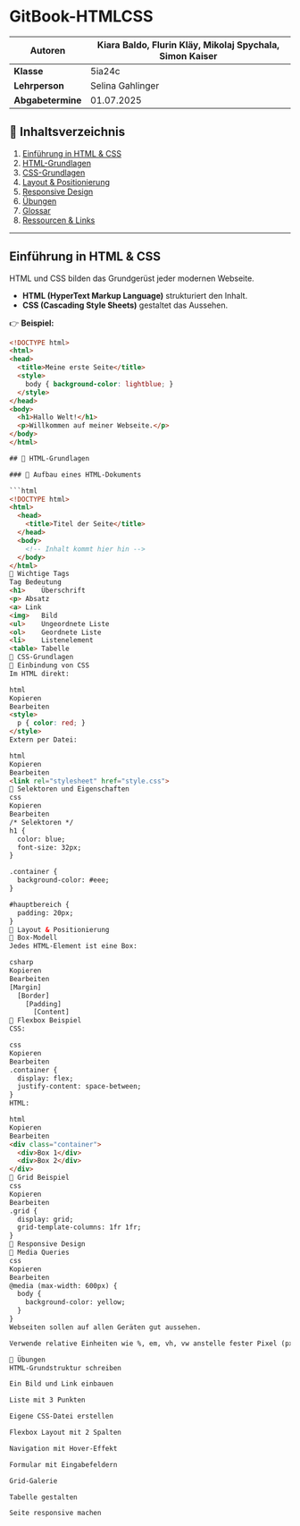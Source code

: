 # GitBook-HTMLCSS

| **Autoren**                      | Kiara Baldo, Flurin Kläy, Mikolaj Spychala, Simon Kaiser |
|----------------------------------|-----------------------------------------------------------|
| **Klasse**                       | 5ia24c                                                    |
| **Lehrperson**                   | Selina Gahlinger                                          |
| **Abgabetermine**                | 01.07.2025                                                |

## 📖 Inhaltsverzeichnis

1. [Einführung in HTML & CSS](#einführung-in-html--css)  
2. [HTML-Grundlagen](#html-grundlagen)  
3. [CSS-Grundlagen](#css-grundlagen)  
4. [Layout & Positionierung](#layout--positionierung)  
5. [Responsive Design](#responsive-design)  
6. [Übungen](#übungen)  
7. [Glossar](#glossar)  
8. [Ressourcen & Links](#ressourcen--links)

---

## Einführung in HTML & CSS

HTML und CSS bilden das Grundgerüst jeder modernen Webseite.  
- **HTML (HyperText Markup Language)** strukturiert den Inhalt.
- **CSS (Cascading Style Sheets)** gestaltet das Aussehen.

👉 **Beispiel:**  
```html
<!DOCTYPE html>
<html>
<head>
  <title>Meine erste Seite</title>
  <style>
    body { background-color: lightblue; }
  </style>
</head>
<body>
  <h1>Hallo Welt!</h1>
  <p>Willkommen auf meiner Webseite.</p>
</body>
</html>

## 📄 HTML-Grundlagen

### 🔹 Aufbau eines HTML-Dokuments

```html
<!DOCTYPE html>
<html>
  <head>
    <title>Titel der Seite</title>
  </head>
  <body>
    <!-- Inhalt kommt hier hin -->
  </body>
</html>
🔹 Wichtige Tags
Tag	Bedeutung
<h1>	Überschrift
<p>	Absatz
<a>	Link
<img>	Bild
<ul>	Ungeordnete Liste
<ol>	Geordnete Liste
<li>	Listenelement
<table>	Tabelle
🎨 CSS-Grundlagen
🔹 Einbindung von CSS
Im HTML direkt:

html
Kopieren
Bearbeiten
<style>
  p { color: red; }
</style>
Extern per Datei:

html
Kopieren
Bearbeiten
<link rel="stylesheet" href="style.css">
🔹 Selektoren und Eigenschaften
css
Kopieren
Bearbeiten
/* Selektoren */
h1 {
  color: blue;
  font-size: 32px;
}

.container {
  background-color: #eee;
}

#hauptbereich {
  padding: 20px;
}
🧱 Layout & Positionierung
🔹 Box-Modell
Jedes HTML-Element ist eine Box:

csharp
Kopieren
Bearbeiten
[Margin]
  [Border]
    [Padding]
      [Content]
🔹 Flexbox Beispiel
CSS:

css
Kopieren
Bearbeiten
.container {
  display: flex;
  justify-content: space-between;
}
HTML:

html
Kopieren
Bearbeiten
<div class="container">
  <div>Box 1</div>
  <div>Box 2</div>
</div>
🔹 Grid Beispiel
css
Kopieren
Bearbeiten
.grid {
  display: grid;
  grid-template-columns: 1fr 1fr;
}
📱 Responsive Design
🔹 Media Queries
css
Kopieren
Bearbeiten
@media (max-width: 600px) {
  body {
    background-color: yellow;
  }
}
Webseiten sollen auf allen Geräten gut aussehen.

Verwende relative Einheiten wie %, em, vh, vw anstelle fester Pixel (px).

🧪 Übungen
HTML-Grundstruktur schreiben

Ein Bild und Link einbauen

Liste mit 3 Punkten

Eigene CSS-Datei erstellen

Flexbox Layout mit 2 Spalten

Navigation mit Hover-Effekt

Formular mit Eingabefeldern

Grid-Galerie

Tabelle gestalten

Seite responsive machen


